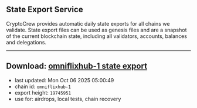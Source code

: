 ## State Export Service
CryptoCrew provides automatic daily state exports for all chains we validate. State export files can be used as genesis files and are a snapshot of the current blockchain state, including all validators, accounts, balances and delegations.

---
**Download: [omniflixhub-1 state export](https://dl-eu2.ccvalidators.com/SERVICE/omniflixhub/omniflixhub-1_export_19745951.json)**
---

- last updated: Mon Oct 06 2025 05:00:49
- chain id: `omniflixhub-1`
- export height: `19745951`
- use for: airdrops, local tests, chain recovery
